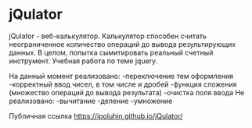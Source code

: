 # jQulator
jQulator - веб-калькулятор. 
Калькулятор способен считать неограниченное количество операций до вывода результирующих данных. 
В целом, попытка сымитировать реальный счетный инструмент. 
Учебная работа по теме jquery. 

На данный момент реализовано:
-переключение тем оформления
-корректный ввод чисел, в том числе и дробей
-функция сложения (множество операций до вывода результата)
-очистка поля ввода
Не реализовано:
-вычитание
-деление
-умножение

Публичная ссылка https://ipoluhin.github.io/jQulator/
